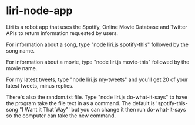 # liri-node-app

Liri is a robot app that uses the Spotify, Online Movie Database and Twitter APIs to return information requested by users.

For information about a song, type "node liri.js spotify-this" followed by the song name.

For information about a movie, type "node liri.js movie-this" followed by the movie name.

For my latest tweets, type "node liri.js my-tweets" and you'll get 20 of your latest tweets, minus replies.

There's also the random.txt file. Type "node liri.js do-what-it-says" to have the program take the file text in as a command. The default is 'spotify-this-song "I Want it That Way"' but you can change it then run do-what-it-says so the computer can take the new command.
